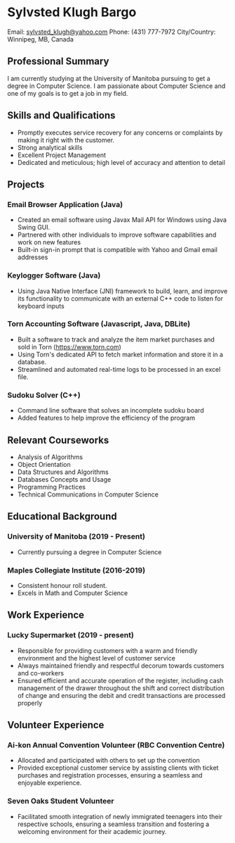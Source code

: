 # Sylvsted Klugh Bargo
Email: sylvsted_klugh@yahoo.com
Phone: (431) 777-7972
City/Country: Winnipeg, MB, Canada


## Professional Summary
I am currently studying at the University of Manitoba pursuing to get a degree in Computer Science. I am passionate about Computer Science and one of my goals is to get a job in my field.

## Skills and Qualifications

- Promptly executes service recovery for any concerns or complaints by making it right with the customer.
- Strong analytical skills
- Excellent Project Management
- Dedicated and meticulous; high level of accuracy and attention to detail

## Projects
### Email Browser Application (Java)

 - Created an email software using Javax Mail API for Windows using Java Swing GUI.
 - Partnered with other individuals to improve software capabilities and work on new features
 - Built-in sign-in prompt that is compatible with Yahoo and Gmail email addresses

### Keylogger Software (Java)
- Using Java Native Interface (JNI) framework to build, learn, and improve its functionality to communicate with an external C++ code to listen for keyboard inputs

### Torn Accounting Software (Javascript, Java, DBLite)
- Built a software to track and analyze the item market purchases and sold in Torn (https://www.torn.com)
- Using Torn's dedicated API to fetch market information and store it in a database.
- Streamlined and automated real-time logs to be processed in an excel file.

### Sudoku Solver (C++)
- Command line software that solves an incomplete sudoku board
- Added features to help improve the efficiency of the program

## Relevant Courseworks

 - Analysis of Algorithms
 - Object Orientation
 - Data Structures and Algorithms
 - Databases Concepts and Usage
 - Programming Practices
 - Technical Communications in Computer Science

## Educational Background

### University of Manitoba (2019 - Present)
- Currently pursuing a degree in Computer Science

### Maples Collegiate Institute (2016-2019)
- Consistent honour roll student.
- Excels in Math and Computer Science

## Work Experience
### Lucky Supermarket (2019 - present)
- Responsible for providing customers with a warm and friendly environment and the highest level of customer service
- Always maintained friendly and respectful decorum towards customers and co-workers
- Ensured efficient and accurate operation of the register, including cash management of the drawer throughout the shift and correct distribution of change and ensuring the debit and credit transactions are processed properly


## Volunteer Experience

### Ai-kon Annual Convention Volunteer (RBC Convention Centre)
- Allocated and participated with others to set up the convention
- Provided exceptional customer service by assisting clients with ticket purchases and registration processes, ensuring a seamless and enjoyable experience.

### Seven Oaks Student Volunteer
- Facilitated smooth integration of newly immigrated teenagers into their respective schools, ensuring a seamless transition and fostering a welcoming environment for their academic journey.
<!--stackedit_data:
eyJoaXN0b3J5IjpbLTMyMDQzNDYxNF19
-->

